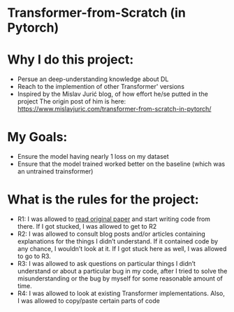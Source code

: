 # Transformer-from-Scratch (in Pytorch)

# Why I do this project:
- Persue an deep-understanding knowledge about DL
- Reach to the implemention of other Transformer' versions
- Inspired by the Mislav Jurić blog, of how effort he/se putted in the project
The origin post of him is here: https://www.mislavjuric.com/transformer-from-scratch-in-pytorch/


# My Goals: 
- Ensure the model having nearly 1 loss on my dataset
- Ensure that the model trained worked better on the baseline (which was an untrained trainsformer)

# What is the rules for the project:
- R1: I was allowed to [read original paper](https://arxiv.org/pdf/1706.03762) and start writing code from there. If I got stucked, I was allowed to get to R2
- R2: I was allowed to consult blog posts and/or articles containing explanations for the things I didn’t understand. If it contained code by any chance, I wouldn’t look at it. If I got stuck here as well, I was allowed to go to R3.
- R3: I was allowed to ask questions on particular things I didn’t understand or about a particular bug in my code, after I tried to solve the misunderstanding or the bug by myself for some reasonable amount of time.
- R4: I was allowed to look at existing Transformer implementations. Also, I was allowed to copy/paste certain parts of code

